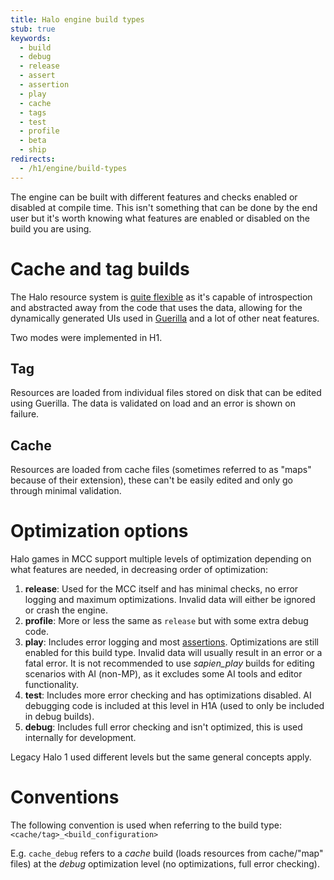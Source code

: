 ```yaml
---
title: Halo engine build types
stub: true
keywords:
  - build
  - debug
  - release
  - assert
  - assertion
  - play
  - cache
  - tags
  - test
  - profile
  - beta
  - ship
redirects:
  - /h1/engine/build-types
---
```

The engine can be built with different features and checks enabled or disabled at compile time. 
This isn't something that can be done by the end user but it's worth knowing what features are enabled or disabled on the build you are using.

# Cache and tag builds

The Halo resource system is [quite flexible](http://nikon.bungie.org/misc/gdc2005_mnoguchi/) as it's capable of introspection and abstracted away from the code that uses the data, allowing for the dynamically generated UIs used in [Guerilla](~h1a-guerilla) and a lot of other neat features.

Two modes were implemented in H1.

## Tag

Resources are loaded from individual files stored on disk that can be edited using Guerilla. The data is validated on load and an error is shown on failure.

## Cache

Resources are loaded from cache files (sometimes referred to as "maps" because of their extension), these can't be easily edited and only go through minimal validation.

# Optimization options

Halo games in MCC support multiple levels of optimization depending on what features are needed, in decreasing order of optimization:

1. **release**: Used for the MCC itself and has minimal checks, no error logging and maximum optimizations. Invalid data will either be ignored or crash the engine.
2. **profile**: More or less the same as `release` but with some extra debug code.
3. **play**: Includes error logging and most [assertions](https://en.wikipedia.org/wiki/Assertion_(software_development)). Optimizations are still enabled for this build type. Invalid data will usually result in an error or a fatal error. It is not recommended to use _sapien_play_ builds for editing scenarios with AI (non-MP), as it excludes some AI tools and editor functionality.
4. **test**: Includes more error checking and has optimizations disabled. AI debugging code is included at this level in H1A (used to only be included in debug builds).
5. **debug**: Includes full error checking and isn't optimized, this is used internally for development.

Legacy Halo 1 used different levels but the same general concepts apply.

# Conventions
The following convention is used when referring to the build type:
`<cache/tag>_<build_configuration>`

E.g. `cache_debug` refers to a *cache* build (loads resources from cache/"map" files) at the *debug* optimization level (no optimizations, full error checking).
